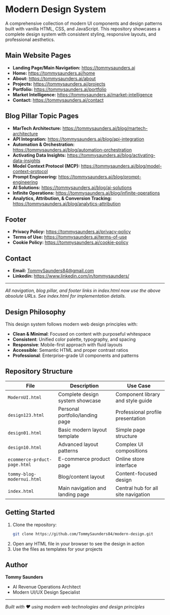 # Modern Design System

A comprehensive collection of modern UI components and design patterns built with vanilla HTML, CSS, and JavaScript. This repository showcases a complete design system with consistent styling, responsive layouts, and professional aesthetics.

## Main Website Pages

- **Landing Page/Main Navigation:** https://tommysaunders.ai
- **Home:** https://tommysaunders.ai/home
- **About:** https://tommysaunders.ai/about
- **Projects:** https://tommysaunders.ai/projects
- **Portfolio:** https://tommysaunders.ai/portfolio
- **Market Intelligence:** https://tommysaunders.ai/market-intelligence
- **Contact:** https://tommysaunders.ai/contact

## Blog Pillar Topic Pages

- **MarTech Architecture:** https://tommysaunders.ai/blog/martech-architecture
- **API Integration:** https://tommysaunders.ai/blog/api-integration
- **Automation & Orchestration:** https://tommysaunders.ai/blog/automation-orchestration
- **Activating Data Insights:** https://tommysaunders.ai/blog/activating-data-insights
- **Model Context Protocol (MCP):** https://tommysaunders.ai/blog/model-context-protocol
- **Prompt Engineering:** https://tommysaunders.ai/blog/prompt-engineering
- **AI Solutions:** https://tommysaunders.ai/blog/ai-solutions
- **Infinite Operations:** https://tommysaunders.ai/blog/infinite-operations
- **Analytics, Attribution, & Conversion Tracking:** https://tommysaunders.ai/blog/analytics-attribution

## Footer

- **Privacy Policy:** https://tommysaunders.ai/privacy-policy
- **Terms of Use:** https://tommysaunders.ai/terms-of-use
- **Cookie Policy:** https://tommysaunders.ai/cookie-policy

## Contact

- **Email:** TommySaunders84@gmail.com
- **Linkedin:** https://www.linkedin.com/in/tommysaunders/

---

*All navigation, blog pillar, and footer links in index.html now use the above absolute URLs. See index.html for implementation details.*

## Design Philosophy

This design system follows modern web design principles with:
- **Clean & Minimal**: Focused on content with purposeful whitespace
- **Consistent**: Unified color palette, typography, and spacing
- **Responsive**: Mobile-first approach with fluid layouts
- **Accessible**: Semantic HTML and proper contrast ratios
- **Professional**: Enterprise-grade UI components and patterns

## Repository Structure

| File | Description | Use Case |
|------|-------------|----------|
| `ModernUI.html` | Complete design system showcase | Component library and style guide |
| `design123.html` | Personal portfolio/landing page | Professional profile presentation |
| `design01.html` | Basic modern layout template | Simple page structure |
| `design10.html` | Advanced layout patterns | Complex UI compositions |
| `ecommerce-prduct-page.html` | E-commerce product page | Online store interface |
| `tommy-blog-modernui.html` | Blog/content layout | Content-focused design |
| `index.html` | Main navigation and landing page | Central hub for all site navigation |

## Getting Started

1. Clone the repository:
   ```bash
   git clone https://github.com/TommySaunders84/modern-design.git
   ```
2. Open any HTML file in your browser to see the design in action
3. Use the files as templates for your projects

## Author

**Tommy Saunders**
- AI Revenue Operations Architect
- Modern UI/UX Design Specialist

---

*Built with ❤️ using modern web technologies and design principles*